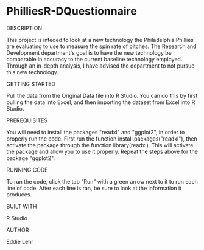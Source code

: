 # PhilliesR-DQuestionnaire

DESCRIPTION

This project is inteded to look at a new technology the Philadelphia Phillies are evaluating to use to measure the spin rate
of pitches. The Research and Development department's goal is to have the new technology be comparable in accuracy to the 
current baseline technology employed. Through an in-depth analysis, I have advised the department to not pursue this
new technology. 

GETTING STARTED

Pull the data from the Original Data file into R Studio. You can do this by first pulling the data into Excel, and then importing the dataset from Excel into R Studio. 

PREREQUISITES

You will need to install the packages "readxl" and "ggplot2", in order to properly run the code. 
First run the function install.packages("readxl"), then activate the package through the function library(readxl). 
This will activate the package and allow you to use it properly. Repeat the steps above for the package "ggplot2". 

RUNNING CODE

To run the code, click the tab "Run" with a green arrow next to it to run each line of code. After each line is ran, be sure to look at the information it produces. 

BUILT WITH

R Studio

AUTHOR

Eddie Lehr
